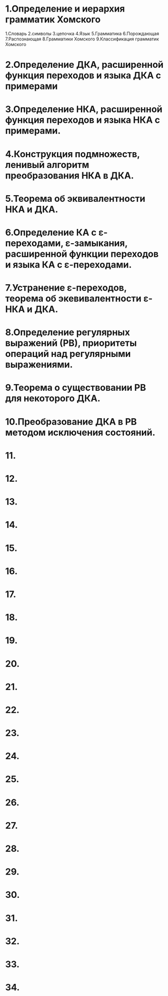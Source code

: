 # 1.Определение и иерархия грамматик Хомского
1.Словарь
2.символы
3.цепочка
4.Язык
5.Грамматика
6.Порождающая
7.Распознающая
8.Грамматики Хомского
9.Классификация грамматик Хомского

# 2.Определение ДКА, расширенной функция переходов и языка ДКА с примерами

# 3.Определение НКА, расширенной функция переходов и языка НКА с примерами.

# 4.Конструкция подмножеств, ленивый алгоритм преобразования НКА в ДКА.

# 5.Теорема об эквивалентности НКА и ДКА.

# 6.Определение КА с ε-переходами, ε-замыкания, расширенной функции переходов и языка КА с ε-переходами.

# 7.Устранение ε-переходов, теорема об экевивалентности ε-НКА и ДКА.

# 8.Определение регулярных выражений (РВ), приоритеты операций над регулярными выражениями.

# 9.Теорема о существовании РВ для некоторого ДКА.

# 10.Преобразование ДКА в РВ методом исключения состояний.

# 11.

# 12.

# 13.

# 14.

# 15.

# 16.

# 17.

# 18.

# 19.

# 20.

# 21.

# 22.

# 23.

# 24.

# 25.

# 26.

# 27.

# 28.

# 29.

# 30.

# 31.

# 32.

# 33.

# 34.